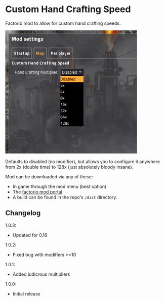 # Custom Hand Crafting Speed
Factorio mod to allow for custom hand crafting speeds.

![Image of hand crafting mod settings pane](icon.PNG)

Defaults to disabled (no modifier), but allows you to configure it anywhere from 2x (double time) to 128x (just absolutely bloody insane).

Mod can be downloaded via any of these:
- In game through the mod menu (best option)
- The [factorio mod portal](https://mods.factorio.com/mods/Othyn/Custom%20Hand%20Crafting%20Speed)
- A build can be found in the repo's `/dist` directory.

## Changelog
1.0.3:
- Updated for 0.16

1.0.2:
- Fixed bug with modifiers >=10

1.0.1:
- Added ludicrous multipliers

1.0.0:
- Initial release
